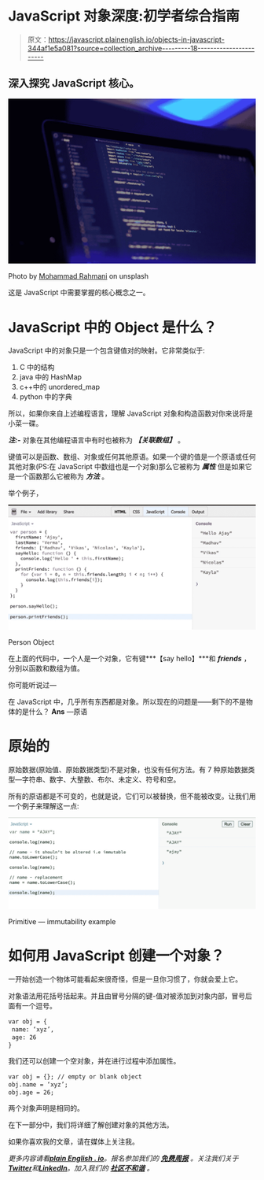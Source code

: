 # JavaScript 对象深度:初学者综合指南

> 原文：<https://javascript.plainenglish.io/objects-in-javascript-344af1e5a081?source=collection_archive---------18----------------------->

## 深入探究 JavaScript 核心。

![](img/cc9b719f1457319d88ae50a92e1893db.png)

Photo by [Mohammad Rahmani](https://unsplash.com/@afgprogrammer?utm_source=unsplash&utm_medium=referral&utm_content=creditCopyText) on unsplash

这是 JavaScript 中需要掌握的核心概念之一。

# JavaScript 中的 Object 是什么？

JavaScript 中的对象只是一个包含键值对的映射。它非常类似于:

1.  C 中的结构
2.  java 中的 HashMap
3.  c++中的 unordered_map
4.  python 中的字典

所以，如果你来自上述编程语言，理解 JavaScript 对象和构造函数对你来说将是小菜一碟。

***注:-*** 对象在其他编程语言中有时也被称为 ***【关联数组】*** 。

键值可以是函数、数组、对象或任何其他原语。如果一个键的值是一个原语或任何其他对象(PS:在 JavaScript 中数组也是一个对象)那么它被称为 ***属性*** 但是如果它是一个函数那么它被称为 ***方法*** 。

举个例子，

![](img/7a5b3b571a8308c2cd711338025fc044.png)

Person Object

在上面的代码中，一个人是一个对象，它有键***【say hello】***和 ***friends*** ，分别以函数和数组为值。

你可能听说过—

在 JavaScript 中，几乎所有东西都是对象。所以现在的问题是——剩下的不是物体的是什么？ **Ans** —原语

# 原始的

原始数据(原始值、原始数据类型)不是对象，也没有任何方法。有 7 种原始数据类型—字符串、数字、大整数、布尔、未定义、符号和空。

所有的原语都是不可变的，也就是说，它们可以被替换，但不能被改变。让我们用一个例子来理解这一点:

![](img/2a2f6eb0fccbddc2b524868c494ad26c.png)

Primitive — immutability example

# 如何用 JavaScript 创建一个对象？

一开始创造一个物体可能看起来很奇怪，但是一旦你习惯了，你就会爱上它。

对象语法用花括号括起来。并且由冒号分隔的键-值对被添加到对象内部，冒号后面有一个逗号。

```
var obj = { 
 name: ‘xyz’, 
 age: 26
}
```

我们还可以创建一个空对象，并在进行过程中添加属性。

```
var obj = {}; // empty or blank object
obj.name = ‘xyz’;
obj.age = 26;
```

两个对象声明是相同的。

在下一部分中，我们将详细了解创建对象的其他方法。

如果你喜欢我的文章，请在媒体上关注我。

*更多内容请看*[***plain English . io***](https://plainenglish.io/)*。报名参加我们的* [***免费周报***](http://newsletter.plainenglish.io/) *。关注我们关于*[***Twitter***](https://twitter.com/inPlainEngHQ)*和*[***LinkedIn***](https://www.linkedin.com/company/inplainenglish/)*。加入我们的* [***社区不和谐***](https://discord.gg/GtDtUAvyhW) *。*